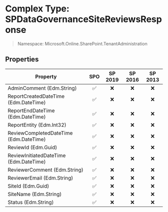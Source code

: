 # Complex Type: SPDataGovernanceSiteReviewsResponse

> Namespace: Microsoft.Online.SharePoint.TenantAdministration

## Properties

Property | SPO | SP 2019 | SP 2016 | SP 2013
----------|:---:|:-------:|:-------:|:-------:
AdminComment (Edm.String) | ✅ | ❌ | ❌ | ❌
ReportCreatedDateTime (Edm.DateTime) | ✅ | ❌ | ❌ | ❌
ReportEndDateTime (Edm.DateTime) | ✅ | ❌ | ❌ | ❌
ReportEntity (Edm.Int32) | ✅ | ❌ | ❌ | ❌
ReviewCompletedDateTime (Edm.DateTime) | ✅ | ❌ | ❌ | ❌
ReviewId (Edm.Guid) | ✅ | ❌ | ❌ | ❌
ReviewInitiatedDateTime (Edm.DateTime) | ✅ | ❌ | ❌ | ❌
ReviewerComment (Edm.String) | ✅ | ❌ | ❌ | ❌
ReviewerEmail (Edm.String) | ✅ | ❌ | ❌ | ❌
SiteId (Edm.Guid) | ✅ | ❌ | ❌ | ❌
SiteName (Edm.String) | ✅ | ❌ | ❌ | ❌
Status (Edm.String) | ✅ | ❌ | ❌ | ❌